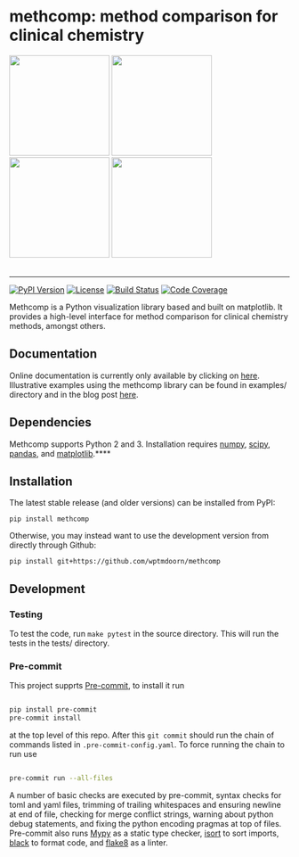 methcomp: method comparison for clinical chemistry
=======================================
<div>
<img src="https://raw.githubusercontent.com/wptmdoorn/methcomp/master/doc/_static/example_1.png" height="180">
<img src="https://raw.githubusercontent.com/wptmdoorn/methcomp/master/doc/_static/example_2.png" height="180">
<img src="https://raw.githubusercontent.com/wptmdoorn/methcomp/master/doc/_static/example_3.png" height="180">
<img src="https://raw.githubusercontent.com/wptmdoorn/methcomp/master/doc/_static/example_4.png" height="180">
</div> <br>

***

[![PyPI Version](https://img.shields.io/badge/pypi-v1.0.0-blue)](https://pypi.org/project/methcomp/)
[![License](https://img.shields.io/badge/license-MIT-lightgrey)](https://github.com/wptmdoorn/methcomp/blob/master/LICENSE)
[![Build Status](https://travis-ci.com/wptmdoorn/methcomp.svg?branch=master)](https://travis-ci.com/wptmdoorn/methcomp)
[![Code Coverage](https://codecov.io/gh/wptmdoorn/methcomp/branch/master/graph/badge.svg)](https://codecov.io/gh/wptmdoorn/methcomp)

Methcomp is a Python visualization library based
and built on matplotlib. It provides a high-level interface for
method comparison for clinical chemistry methods, amongst others.

## Documentation
Online documentation is currently only available by clicking on [here](https://methcomp.readthedocs.io/en/latest/).
Illustrative examples using the methcomp library can be found in examples/ directory and in the blog post
[here](https://wptmdoorn.name/Method-Comparison/).

## Dependencies
Methcomp supports Python 2 and 3.
Installation requires [numpy](http://www.numpy.org/),
[scipy](https://www.scipy.org/),
[pandas](https://pandas.pydata.org/),
and [matplotlib](https://matplotlib.org/).****

## Installation
The latest stable release (and older versions) can be installed from PyPI:

    pip install methcomp

Otherwise, you may instead want to use the development version from directly through Github:

    pip install git+https://github.com/wptmdoorn/methcomp

## Development

### Testing

To test the code, run `make pytest` in the source directory. This will run the tests in the tests/ directory.

### Pre-commit

This project supprts [Pre-commit](https://pre-commit.com/), to install it run
```sh

pip install pre-commit
pre-commit install
```
at the top level of this repo. After this `git commit` should run the chain of commands listed in `.pre-commit-config.yaml`. To force running the chain to run use

```sh

pre-commit run --all-files
```

A number of basic checks are executed by pre-commit, syntax checks for toml and yaml files, trimming of trailing whitespaces and ensuring newline at end of file, checking for merge conflict strings, warning about python debug statements, and fixing the python encoding pragmas at top of files. Pre-commit also runs [Mypy](https://mypy.readthedocs.io/en/stable/index.html) as a static type checker, [isort](https://pycqa.github.io/isort/) to sort imports, [black](https://black.readthedocs.io/en/stable/) to format code, and [flake8](https://flake8.pycqa.org/en/latest/) as a linter.
